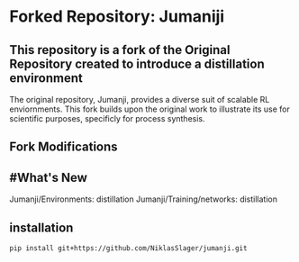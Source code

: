 # Forked Repository: Jumaniji
## This repository is a fork of the Original Repository created to introduce a distillation environment

The original repository, Jumanji, provides a diverse suit of scalable RL enviornments. This fork builds upon the original work to illustrate its use for scientific purposes, specificly for process synthesis.

## Fork Modifications
## #What's New
Jumanji/Environments: distillation
Jumanji/Training/networks: distillation

## installation
```bash
pip install git+https://github.com/NiklasSlager/jumanji.git
```


